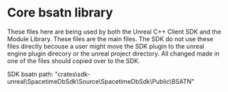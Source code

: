 # Core bsatn library

These files here are being used by both the Unreal C++ Client SDK and the Module Library.
These files are the main files. The SDK do not use these files directly becouse a user might move the SDK plugin to the unreal engine plugin direcory or the unreal project directory.
All changed made in one of the files should copied over to the SDK.

SDK bsatn path: "crates\sdk-unreal\SpacetimeDbSdk\Source\SpacetimeDbSdk\Public\BSATN"